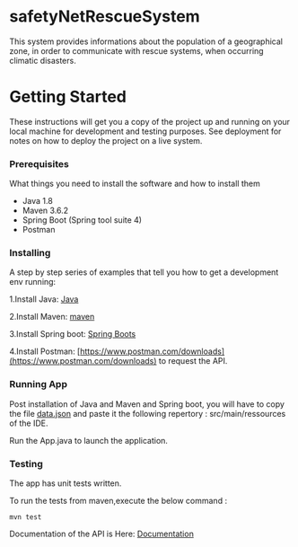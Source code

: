 # safetyNetRescueSystem

This system provides informations about the population of a geographical zone, in order to communicate with rescue systems, when occurring climatic disasters.

# Getting Started

These instructions will get you a copy of the project up and running on your local machine for development and testing purposes. See deployment for notes on how to deploy the project on a live system.

### Prerequisites

What things you need to install the software and how to install them

- Java 1.8
- Maven 3.6.2
- Spring Boot (Spring tool suite 4)
- Postman

### Installing

A step by step series of examples that tell you how to get a development env running:

1.Install Java: [Java](https://docs.oracle.com/javase/8/docs/technotes/guides/install/install_overview.html)

2.Install Maven: [maven](https://maven.apache.org/install.html)

3.Install Spring boot: [Spring Boots](https://spring.io/tools)

4.Install Postman: [https://www.postman.com/downloads](https://www.postman.com/downloads) to request the API.


### Running App

Post installation of Java and Maven and Spring boot, you will have to copy the file [data.json](https://s3-eu-west-1.amazonaws.com/course.oc-static.com/projects/DA+Java+EN/P5+/data.json) and paste it the following repertory : src/main/ressources of the IDE.

Run the App.java to launch the application.

### Testing

The app has unit tests written. 

To run the tests from maven,execute the below command :

`mvn test`

Documentation of the API is Here: [Documentation](https://documenter.getpostman.com/view/15249580/TzRX7QJJ)
